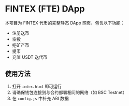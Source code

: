 # FINTEX (FTE) DApp

本项目为 FINTEX 代币的完整静态 DApp 网页，包含以下功能：

- 注册送币
- 空投
- 挖矿产币
- 提币
- 充值 USDT 送代币

## 使用方法

1. 打开 `index.html` 即可运行
2. 请确保钱包连接到与合约部署相同的网络（如 BSC Testnet）
3. 在 `config.js` 中补充 ABI 数据
